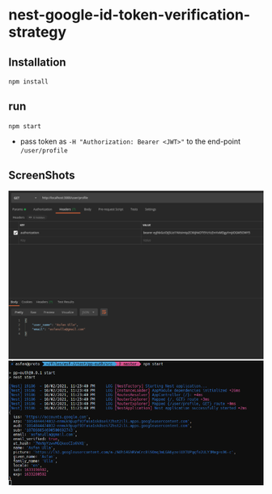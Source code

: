 # nest-google-id-token-verification-strategy

## Installation
```
npm install
```
## run
```
npm start
```

- pass token as ```-H "Authorization: Bearer <JWT>"``` to the end-point ```/user/profile```

## ScreenShots

![api_response](https://github.com/AsfanUlla/nest-google-id-token-verification-strategy/blob/master/result/1.png)
![token_payload](https://github.com/AsfanUlla/nest-google-id-token-verification-strategy/blob/master/result/2.png)

